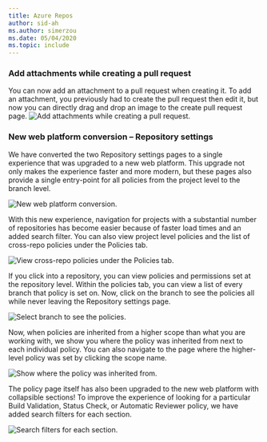 ```yaml
---
title: Azure Repos
author: sid-ah
ms.author: simerzou
ms.date: 05/04/2020
ms.topic: include
---
```

### Add attachments while creating a pull request

You can now add an attachment to a pull request when creating it. To add an attachment, you previously had to create the pull request then edit it, but now you can directly drag and drop an image to the create pull request page.
![Add attachments while creating a pull request.](../../media/168-repos-1-0.png)

### New web platform conversion – Repository settings 

We have converted the two Repository settings pages to a single experience that was upgraded to a new web platform. This upgrade not only makes the experience faster and more modern, but these pages also provide a single entry-point for all policies from the project level to the branch level. 

![New web platform conversion.](../../media/168-repos-0-2.png)

With this new experience, navigation for projects with a substantial number of repositories has become easier because of faster load times and an added search filter. You can also view project level policies and the list of cross-repo policies under the Policies tab.

![View cross-repo policies under the Policies tab.](../../media/168-repos-0-3.png)

If you click into a repository, you can view policies and permissions set at the repository level. Within the policies tab, you can view a list of every branch that policy is set on. Now, click on the branch to see the policies all while never leaving the Repository settings page.  

![Select branch to see the policies.](../../media/168-repos-0-4.png)

Now, when policies are inherited from a higher scope than what you are working with, we show you where the policy was inherited from next to each individual policy. You can also navigate to the page where the higher-level policy was set by clicking the scope name. 

![Show where the policy was inherited from.](../../media/168-repos-0-5.png)

The policy page itself has also been upgraded to the new web platform with collapsible sections! To improve the experience of looking for a particular Build Validation, Status Check, or Automatic Reviewer policy, we have added search filters for each section. 

![Search filters for each section.](../../media/168-repos-0-6.png)